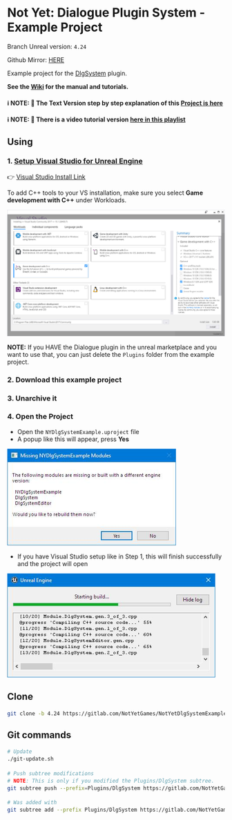 # Not Yet: Dialogue Plugin System - Example Project

Branch Unreal version: `4.24`

Github Mirror: [HERE](https://github.com/NotYetGames/NotYetDlgSystemExample)

Example project for the [DlgSystem](https://gitlab.com/NotYetGames/DlgSystem/) plugin.

**See the [Wiki](https://gitlab.com/NotYetGames/DlgSystem/wikis/home) for the manual and tutorials.**

#### ℹ️ NOTE: 📄 The Text Version step by step explanation of this [Project is here](https://gitlab.com/NotYetGames/DlgSystem/-/wikis/Example-Tutorial-Blueprint)
#### ℹ️ NOTE: 🎥 There is a video tutorial version [here in this playlist](https://bit.ly/DlgSystemVideoTutorials)


## Using

### 1. [Setup Visual Studio for Unreal Engine](https://docs.unrealengine.com/en-US/Programming/Development/VisualStudioSetup/index.html)

👉 [Visual Studio Install Link](https://visualstudio.microsoft.com/vs/)

To add C++ tools to your VS installation, make sure you select **Game development with C++** under Workloads.

![Settings Installer for VS](/Docs/images/VS2017_SettingsInstaller.jpg)

**NOTE:** If you HAVE the Dialogue plugin in the unreal marketplace and you want to use that,
you can just delete the `Plugins` folder from the example project.


### 2. Download this example project
### 3. Unarchive it
### 4. Open the Project
- Open the `NYDlgSystemExample.uproject` file
- A popup like this will appear, press **Yes**

![Opening Project Missing Modules](/Docs/images/MissingModules.jpg)
- If you have Visual Studio setup like in Step 1, this will finish successfully and the project will open

![Opening Project Missing Modules](/Docs/images/CompilingMissingModules.jpg)


## Clone

```sh
git clone -b 4.24 https://gitlab.com/NotYetGames/NotYetDlgSystemExample.git
```

## Git commands
```sh
# Update
./git-update.sh

# Push subtree modifications
# NOTE: This is only if you modified the Plugins/DlgSystem subtree.
git subtree push --prefix=Plugins/DlgSystem https://gitlab.com/NotYetGames/DlgSystem.git master

# Was added with
git subtree add --prefix Plugins/DlgSystem https://gitlab.com/NotYetGames/DlgSystem.git master --squash
```
